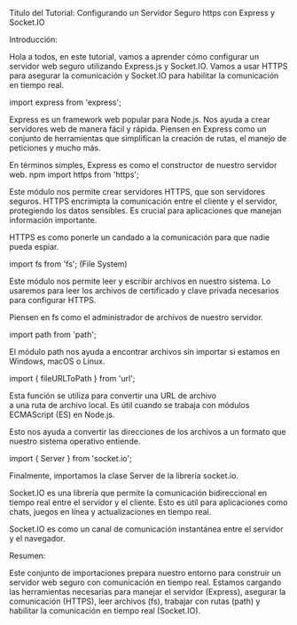 
Título del Tutorial: Configurando un Servidor Seguro https con Express y Socket.IO

Introducción:

Hola a todos, en este tutorial, vamos a aprender cómo configurar un servidor web seguro 
utilizando Express.js y Socket.IO. Vamos a usar HTTPS para asegurar la comunicación 
y Socket.IO para habilitar la comunicación en tiempo real.  


import express from 'express';

Express es un framework web popular para Node.js. 
Nos ayuda a crear servidores web de manera fácil y rápida. Piensen en Express como un conjunto de herramientas que simplifican 
la creación de rutas, el manejo de peticiones y mucho más.

En términos simples, Express es como el constructor de nuestro servidor web.
npm 
import https from 'https';
 
Este módulo nos permite crear servidores HTTPS, 
que son servidores seguros. HTTPS encrimipta la comunicación entre el cliente y el servidor, 
protegiendo los datos sensibles. Es crucial para aplicaciones que manejan información importante.

HTTPS es como ponerle un candado a la comunicación para que nadie pueda espiar.

import fs from 'fs'; (File System)

Este módulo nos permite leer y escribir archivos en nuestro sistema. 
Lo usaremos para leer los archivos de certificado y clave privada necesarios para configurar HTTPS.

Piensen en fs como el administrador de archivos de nuestro servidor.

import path from 'path';



El módulo path nos ayuda a encontrar archivos sin importar si estamos en Windows, macOS o Linux.

import { fileURLToPath } from 'url';

Esta función se utiliza para convertir una URL de archivo  
a una ruta de archivo local. Es útil cuando se trabaja con módulos ECMAScript (ES) en Node.js.

Esto nos ayuda a convertir las direcciones de los archivos a un formato que nuestro sistema operativo entiende.

import { Server } from 'socket.io';

Finalmente, importamos la clase Server de la librería socket.io. 

Socket.IO es una librería que permite la comunicación bidireccional en tiempo real entre el servidor y el cliente. 
Esto es útil para aplicaciones como chats, juegos en línea y actualizaciones en tiempo real.

Socket.IO es como un canal de comunicación instantánea entre el servidor y el navegador.

Resumen:

Este conjunto de importaciones prepara nuestro entorno para construir un servidor 
web seguro con comunicación en tiempo real. Estamos cargando las herramientas necesarias para manejar el servidor 
(Express), asegurar la comunicación (HTTPS), leer archivos (fs), trabajar con rutas (path) y 
habilitar la comunicación en tiempo real (Socket.IO). 
